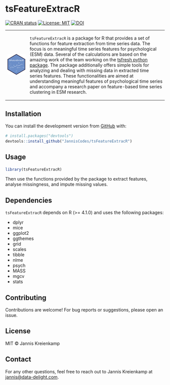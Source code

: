 # tsFeatureExtracR

[![CRAN status](https://www.r-pkg.org/badges/version/tsFeatureExtracR)](https://CRAN.R-project.org/package=tsFeatureExtracR)
[![License: MIT](https://img.shields.io/badge/License-MIT-yellow.svg)](https://opensource.org/licenses/MIT)
[![DOI](https://zenodo.org/badge/675141094.svg)](https://zenodo.org/badge/latestdoi/675141094)

<table>
<tr>
<td>
  
<!-- Image on the left side -->
<img src="assets/logo.png" alt="tsFeatureExtracR Logo" width=".3%"/>

</td>
<td>

<!-- Text description on the right -->
`tsFeatureExtracR` is a package for R that provides a set of functions for feature extraction from time series data. The focus is on meaningful time series features for psychological (ESM) data. Several of the calculations are based on the amazing work of the team working on the [tsfresh python package](https://tsfresh.readthedocs.io/en/latest/). The package additionally offers simple tools for analyzing and dealing with missing data in extracted time series features. These functionalities are aimed at understanding meaningful features of psychological time series and accompany a research paper on feature-based time series clustering in ESM research.
</td>
</tr>
</table>

## Installation

You can install the development version from [GitHub](https://github.com/JannisCodes/tsFeatureExtracR) with:

```r
# install.packages("devtools")
devtools::install_github("JannisCodes/tsFeatureExtracR")
```

## Usage

```r
library(tsFeatureExtracR)
```

Then use the functions provided by the package to extract features, analyse missingness, and impute missing values.

## Dependencies

`tsFeatureExtracR` depends on R (>= 4.1.0) and uses the following packages:

- dplyr
- mice
- ggplot2
- ggthemes
- grid
- scales
- tibble
- nlme
- psych
- MASS
- mgcv
- stats

## Contributing

Contributions are welcome! For bug reports or suggestions, please open an issue.

## License

MIT © Jannis Kreienkamp

## Contact

For any other questions, feel free to reach out to Jannis Kreienkamp at jannis@data-delight.com.
